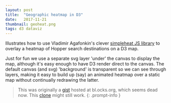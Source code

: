 ```yaml
---
layout: post
title:  "Geographic heatmap in D3"
date:   2017-11-21
thumbnail: geoheat.png
tags: d3 dataviz
---
```


<!-- markdownlint-disable MD033 -->

Illustrates how to use Vladimir Agafonkin's clever [simpleheat JS library][simpleheat] to overlay a heatmap of Hopper search destinations on a D3 map.

[simpleheat]: https://github.com/mourner/simpleheat

Just for fun we use a separate svg layer 'under' the canvas to display the map, although it's easy enough to have D3 render direct to the canvas. The default canvas (and svg) 'background' is transparent so we can see through layers, making it easy to build up (say) an animated heatmap over a static map without continually redrawing the latter.

> This was originally a [gist][gist] hosted at bl.ocks.org, which seems dead now. This [clone][clone] might still work.
{: .prompt-info }

[gist]: https://gist.github.com/patricksurry/803a131d4c34fde54b9fbb074341daa5
[clone]: {{site.blocks_url}}/patricksurry/803a131d4c34fde54b9fbb074341daa5

<div>
<div id='container'></div>
</div>

<script src="https://d3js.org/d3.v4.min.js"></script>
<script src="https://d3js.org/topojson.v1.min.js"></script>
<!-- from https://github.com/mourner/simpleheat -->
<script src="https://cdn.jsdelivr.net/npm/simpleheat@0.4.0/simpleheat.min.js"></script>

<style>
#container {
    position: relative;
    width: 800px;
    height: 500px;
}
#container svg, #container canvas {
    position: absolute;
    top: 0;
}
svg {
    background-color: black;
}
svg text {
    font-family: proxima-nova;
    font-size: 12px;
    fill: #666;
}
.countries {
    fill: #333333;
}
.airports {
    fill: #666666;
}
</style>
<script>
const width = 800;
const height = 500;

div = d3.select('#container');
mapLayer = div.append('svg').attr('id', 'map').attr('width', width).attr('height', height);
canvasLayer = div.append('canvas').attr('id', 'heatmap').attr('width', width).attr('height', height);

var canvas = canvasLayer.node(),
    context = canvas.getContext("2d");

// context.globalAlpha = 0.5;

var projection = d3.geoMercator().translate([width/2, height/2]),
    path = d3.geoPath(projection),
    airportMap;

d3.queue()
    .defer(d3.json, '/assets/data/world-50m.json')
    .defer(d3.json, '/assets/data/airports.json')
    .defer(d3.csv, '/assets/data/flexwatch.csv')
    .await(main);

function main(error, world, airports, dests) {
    airports.forEach(d => { d.coords = projection([d.longitude, d.latitude]); })
    airportMap = d3.map(airports, d => d.id);

    var countries = topojson.feature(world, world.objects.countries).features;

    mapLayer
        .append('g')
        .classed('countries', true)
        .selectAll(".country")
          .data(countries)
        .enter()
          .append("path")
          .attr("class", "country")
          .attr("d", path);

    mapLayer
      .append('g')
      .classed('airports', true)
      .selectAll('.airport')
        .data(airports)
      .enter().append('circle')
        .attr('r', 1)
            .attr('cx', function(d) { return d.coords && d.coords[0]; })
            .attr('cy', function(d) { return d.coords && d.coords[1]; })

    var heat = simpleheat(canvas);

    // set data of [[x, y, value], ...] format
    heat.data(dests.map(d => {a = airportMap.get(d.destination); return [a.coords[0], a.coords[1], +d.watches]}));

    // set point radius and blur radius (25 and 15 by default)
    heat.radius(10, 10);

    // optionally customize gradient colors, e.g. below
    // (would be nicer if d3 color scale worked here)
    // heat.gradient({0: '#0000ff', 0.5: '#00ff00', 1: '#ff0000'});

    // set maximum for domain
    heat.max(d3.max(dests, d => +d.watches));

    // draw into canvas, with minimum opacity threshold
    heat.draw(0.05);
}
</script>
